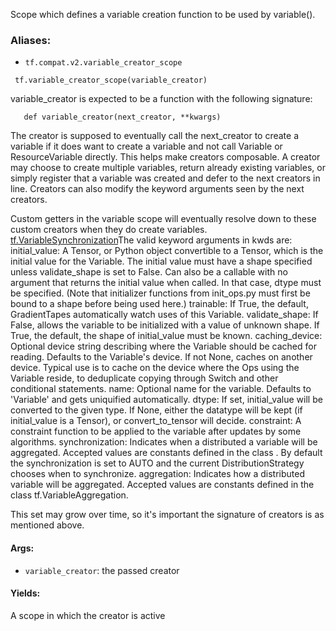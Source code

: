 
Scope which defines a variable creation function to be used by variable().
### Aliases:
- `tf.compat.v2.variable_creator_scope`

```
 tf.variable_creator_scope(variable_creator)
```

variable_creator is expected to be a function with the following signature:

```
   def variable_creator(next_creator, **kwargs)
```

The creator is supposed to eventually call the next_creator to create a variable if it does want to create a variable and not call Variable or ResourceVariable directly. This helps make creators composable. A creator may choose to create multiple variables, return already existing variables, or simply register that a variable was created and defer to the next creators in line. Creators can also modify the keyword arguments seen by the next creators.

Custom getters in the variable scope will eventually resolve down to these custom creators when they do create variables.
[tf.VariableSynchronization](https://tensorflow.google.cn/api_docs/python/tf/VariableSynchronization)The valid keyword arguments in kwds are: initial_value: A Tensor, or Python object convertible to a Tensor, which is the initial value for the Variable. The initial value must have a shape specified unless validate_shape is set to False. Can also be a callable with no argument that returns the initial value when called. In that case, dtype must be specified. (Note that initializer functions from init_ops.py must first be bound to a shape before being used here.) trainable: If True, the default, GradientTapes automatically watch uses of this Variable. validate_shape: If False, allows the variable to be initialized with a value of unknown shape. If True, the default, the shape of initial_value must be known. caching_device: Optional device string describing where the Variable should be cached for reading. Defaults to the Variable's device. If not None, caches on another device. Typical use is to cache on the device where the Ops using the Variable reside, to deduplicate copying through Switch and other conditional statements. name: Optional name for the variable. Defaults to 'Variable' and gets uniquified automatically. dtype: If set, initial_value will be converted to the given type. If None, either the datatype will be kept (if initial_value is a Tensor), or convert_to_tensor will decide. constraint: A constraint function to be applied to the variable after updates by some algorithms. synchronization: Indicates when a distributed a variable will be aggregated. Accepted values are constants defined in the class . By default the synchronization is set to AUTO and the current DistributionStrategy chooses when to synchronize. aggregation: Indicates how a distributed variable will be aggregated. Accepted values are constants defined in the class tf.VariableAggregation.


This set may grow over time, so it's important the signature of creators is as mentioned above.
#### Args:
- `variable_creator`: the passed creator
#### Yields:

A scope in which the creator is active
